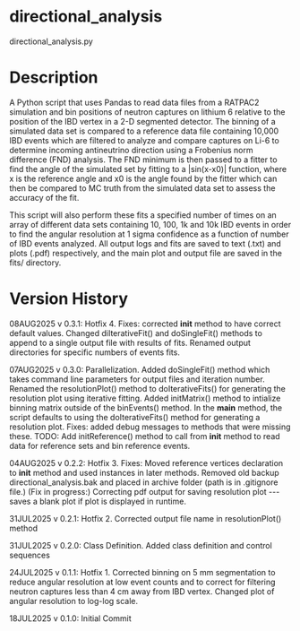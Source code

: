 # directional_analysis
directional_analysis.py
# Description
A Python script that uses Pandas to read data files from a RATPAC2 simulation and bin positions of neutron captures on lithium 6 relative to the position of the IBD vertex in a 2-D segmented detector. The binning of a simulated data set is compared to a reference data file containing 10,000 IBD events which are filtered to analyze and compare captures on Li-6 to determine incoming antineutrino direction using a Frobenius norm difference (FND) analysis. The FND minimum is then passed to a fitter to find the angle of the simulated set by fitting to a |sin(x-x0)| function, where x is the reference angle and x0 is the angle found by the fitter which can then be compared to MC truth from the simulated data set to assess the accuracy of the fit.

This script will also perform these fits a specified number of times on an array of different data sets containing 10, 100, 1k and 10k IBD events in order to find the angular resolution at 1 sigma confidence as a function of number of IBD events analyzed. All output logs and fits are saved to text (.txt) and plots (.pdf) respectively, and the main plot and output file are saved in the fits/ directory.
# Version History
08AUG2025	v 0.3.1: Hotfix 4. Fixes: corrected __init__ method to have correct default values. Changed diIterativeFit() and doSingleFit() methods to append to a single output file with results of fits. Renamed output directories for specific numbers of events fits.

07AUG2025	v 0.3.0: Parallelization. Added doSingleFit() method which takes command line parameters for output files and iteration number. Renamed the resolutionPlot() method to doIterativeFits() for generating the resolution plot using iterative fitting. Added initMatrix() method to intialize binning matrix outside of the binEvents() method. In the __main__ method, the script defaults to using the doIterativeFits() method for generating a resolution plot. Fixes: added debug messages to methods that were missing these. TODO: Add initReference() method to call from __init__ method to read data for reference sets and bin reference events.

04AUG2025	v 0.2.2: Hotfix 3. Fixes: Moved reference vertices declaration to __init__ method and used instances in later methods. Removed old backup directional_analysis.bak and placed in archive folder (path is in .gitignore file.) (Fix in progress:) Correcting pdf output for saving resolution plot --- saves a blank plot if plot is displayed in runtime.

31JUL2025	v 0.2.1: Hotfix 2. Corrected output file name in resolutionPlot() method

31JUL2025	v 0.2.0: Class Definition. Added class definition and control sequences

24JUL2025	v 0.1.1: Hotfix 1. Corrected binning on 5 mm segmentation to reduce angular resolution at low event counts and to correct for filtering neutron captures less than 4 cm away from IBD vertex. Changed plot of angular resolution to log-log scale.

18JUL2025	v 0.1.0: Initial Commit
